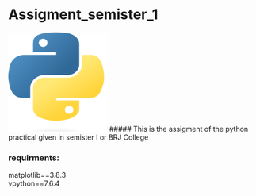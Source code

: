 # Assigment_semister_1
<img src="requrments/python-logo.png" width="200" height="200">
##### This is the assigment of the python practical given in semister I or BRJ College

### requirments:
matplotlib==3.8.3  
vpython==7.6.4

